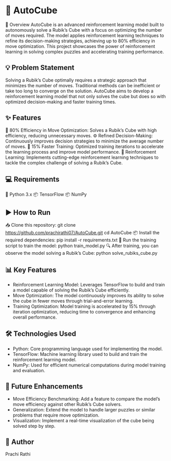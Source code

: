 # 🤖 AutoCube
📖 Overview
AutoCube is an advanced reinforcement learning model built to autonomously solve a Rubik’s Cube with a focus on optimizing the number of moves required. The model applies reinforcement learning techniques to refine its decision-making strategies, achieving up to 80% efficiency in move optimization. This project showcases the power of reinforcement learning in solving complex puzzles and accelerating training performance.

## 💡 Problem Statement
Solving a Rubik’s Cube optimally requires a strategic approach that minimizes the number of moves. Traditional methods can be inefficient or take too long to converge on the solution. AutoCube aims to develop a reinforcement learning model that not only solves the cube but does so with optimized decision-making and faster training times.

## ✨ Features
🤖 80% Efficiency in Move Optimization: Solves a Rubik’s Cube with high efficiency, reducing unnecessary moves.
⚙️ Refined Decision-Making: Continuously improves decision strategies to minimize the average number of moves.
🚀 15% Faster Training: Optimized training iterations to accelerate the learning process and improve model performance.
🧠 Reinforcement Learning: Implements cutting-edge reinforcement learning techniques to tackle the complex challenge of solving a Rubik’s Cube.

## 💻 Requirements
🐍 Python 3.x
📦 TensorFlow
📦 NumPy

## ▶️ How to Run
📥 Clone this repository: git clone https://github.com/prachirathi07/AutoCube.git
cd AutoCube
📦 Install the required dependencies: pip install -r requirements.txt
🏃 Run the training script to train the model: python train_model.py
🔍 After training, you can observe the model solving a Rubik’s Cube: python solve_rubiks_cube.py


## 📊 Key Features
- Reinforcement Learning Model: Leverages TensorFlow to build and train a model capable of solving the Rubik’s Cube efficiently.
- Move Optimization: The model continuously improves its ability to solve the cube in fewer moves through trial-and-error learning.
- Training Optimization: Model training is accelerated by 15% through iteration optimization, reducing time to convergence and enhancing overall performance.
  
## 🛠️ Technologies Used
- Python: Core programming language used for implementing the model.
- TensorFlow: Machine learning library used to build and train the reinforcement learning model.
- NumPy: Used for efficient numerical computations during model training and evaluation.
## 🔮 Future Enhancements
- Move Efficiency Benchmarking: Add a feature to compare the model’s move efficiency against other Rubik’s Cube solvers.
- Generalization: Extend the model to handle larger puzzles or similar problems that require move optimization.
- Visualization: Implement a real-time visualization of the cube being solved step by step.
## 👤 Author
Prachi Rathi
